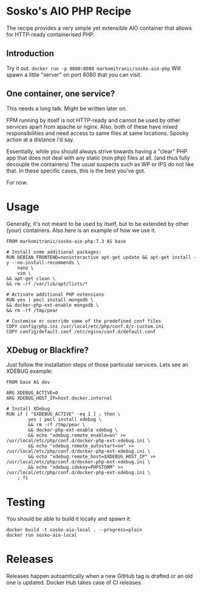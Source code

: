 # Sosko's AIO PHP Recipe
The recipe provides a very simple yet extensible AIO container that allows for HTTP-ready containerised PHP.

## Introduction
Try it out. `docker run -p 8080:8080 markomitranic/sosko-aio-php` Will spawn a little "server" on port 8080 that you can visit.

## One container, one service?
This needs a long talk. Might be written later on.

FPM running by itself is not HTTP-ready and cannot be used by other services apart from apache or nginx. Also, both of these have mixed responsibilities and need access to same files at same locations. Spooky action at a distance i'd say.

Essentially, while you should always strive towards having a "clear" PHP app that does not deal with any static (non php) files at all. (and thus fully decouple the containers) The usual suspects such as WP or IPS do not like that. In these specific cases, this is the best you've got. 

For now.

# Usage

Generally, it's not meant to be used by itself, but to be extended by other (your) containers. Also here is an example of how we use it.

```
FROM markomitranic/sosko-aio-php:7.3 AS base

# Install some additional packages:
RUN DEBIAN_FRONTEND=noninteractive apt-get update && apt-get install -y --no-install-recommends \
    nano \
    vim \
&& apt-get clean \
&& rm -rf /var/lib/apt/lists/*

# Activate additional PHP extensions
RUN yes | pecl install mongodb \
&& docker-php-ext-enable mongodb \
&& rm -rf /tmp/pear

# Customise or override some of the predefined conf files
COPY config/php.ini /usr/local/etc/php/conf.d/z-custom.ini
COPY config/default.conf /etc/nginx/conf.d/default.conf
```

## XDebug or Blackfire?
Just follow the installation steps of those particular services.
Lets see an XDEBUG example:
```
FROM base AS dev

ARG XDEBUG_ACTIVE=0
ARG XDEBUG_HOST_IP=host.docker.internal

# Install XDebug
RUN if [ "$XDEBUG_ACTIVE" -eq 1 ] ; then \
        yes | pecl install xdebug \
        && rm -rf /tmp/pear \
        && docker-php-ext-enable xdebug \
        && echo "xdebug.remote_enable=on" >> /usr/local/etc/php/conf.d/docker-php-ext-xdebug.ini \
        && echo "xdebug.remote_autostart=on" >> /usr/local/etc/php/conf.d/docker-php-ext-xdebug.ini \
        && echo "xdebug.remote_host=$XDEBUG_HOST_IP" >> /usr/local/etc/php/conf.d/docker-php-ext-xdebug.ini \
        && echo "xdebug.idekey=PHPSTORM" >> /usr/local/etc/php/conf.d/docker-php-ext-xdebug.ini \
    ; fi
```

# Testing
You should be able to build it locally and spawn it:
```
docker build -t sosko-aio-local . --progress=plain
docker run sosko-aio-local
```

# Releases
Releases happen autoamtically when a new GitHub tag is drafted or an old one is updated. Docker Hub takes case of CI releases.